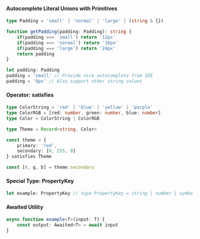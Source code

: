 #### Autocomplete Literal Unions with Primitives
```typescript
type Padding = 'small' | 'normal' | 'large' | (string & {})

function getPadding(padding: Padding): string {
    if(padding === 'small') return '12px'
    if(padding === 'normal') return '16px'
    if(padding === 'large') return '24px'
    return padding
}

let padding: Padding
padding = 'small' // Provide nice autocomplete from IDE
padding = '8px' // Also support other string values
```

#### Operator: satisfies
```typescript
type ColorString = 'red' | 'blue' | 'yellow' | 'purple'
type ColorRGB = [red: number, green: number, blue: number]
type Color = ColorString | ColorRGB

type Theme = Record<string, Color>

const theme = {
    primary: 'red',
    secondary: [0, 255, 0]
} satisfies Theme

const [r, g, b] = theme.secondary
```

#### Special Type: PropertyKey
```typescript
let example: PropertyKey // type PropertyKey = string | number | symbol
```

#### Awaited<T> Utility
```typescript
async function example<T>(input: T) {
    const output: Awaited<T> = await input
}
```